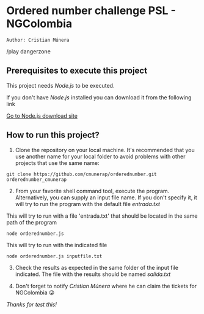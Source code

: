 # Ordered number challenge PSL - NGColombia

```
Author: Cristian Múnera
```

/play dangerzone

## Prerequisites to execute this project

This project needs *Node.js* to be executed.

If you don't have *Node.js* installed you can download it from the following link

[Go to Node.js download site](https://nodejs.org/)


## How to run this project?

1. Clone the repository on your local machine. It's recommended that you use another name for your local folder to avoid problems with other projects that use the same name:

```
git clone https://github.com/cmunerap/orderednumber.git orderednumber_cmunerap
```

2. From your favorite shell command tool, execute the program. Alternatively, you can supply an input file name. If you don't specify it, it will try to run the program with the default file *entrada.txt*

This will try to run with a file 'entrada.txt' that should be located in the same path of the program
```
node orderednumber.js
```

This will try to run with the indicated file
```
node orderednumber.js inputfile.txt
```

3. Check the results as expected in the same folder of the input file indicated. The file with the results should be named *salida.txt*

4. Don't forget to notify *Cristian Múnera* where he can claim the tickets for NGColombia :stuck_out_tongue_winking_eye:

_Thanks for test this!_
